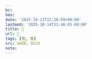 ```yaml
---
bc:
hex:
date: '2025-10-13T11:28:09+08:00'
lastmod: '2025-10-14T21:46:45-08:00'
title: 󰛭
url: 󰛭
tags: [寬, 寬]
src: GHZR, DCCV
note:
---
```

